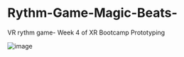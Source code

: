 # Rythm-Game-Magic-Beats-
VR rythm game- Week 4 of XR Bootcamp Prototyping

![image](https://user-images.githubusercontent.com/60520606/201912701-ffc43446-4a32-4ba3-98e8-e215f4166593.png)
